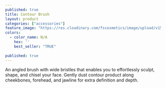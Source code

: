 ```yaml
---
published: true
title: Contour Brush
layout: product
categories: ["accessories"]
feature_image: "https://res.cloudinary.com/fscosmetics/image/upload/v1599709165/contour_t9snbe.jpg"
colors:
  - color_name: N/A
    hex: ''
    best_seller: "TRUE"
    
published: true
---
```

An angled brush with wide bristles that enables you to effortlessly sculpt, shape, and chisel your face. Gently dust contour product along cheekbones, forehead, and jawline for extra definition and depth.
